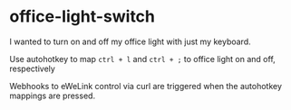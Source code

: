 # office-light-switch

I wanted to turn on and off my office light with just my keyboard.

Use autohotkey to map `ctrl + l` and `ctrl + ;` to office light on and off, respectively

Webhooks to eWeLink control via curl are triggered when the autohotkey mappings are pressed.